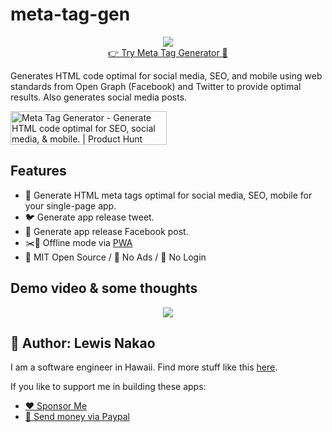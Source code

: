 # meta-tag-gen
<p align="center">
  <img src="https://lewdev.github.io/apps/meta-tag-gen/favicon/android-chrome-192x192.png"/><br/>
  <a href="https://lewdev.github.io/apps/meta-tag-gen/">👉 Try Meta Tag Generator 🤖</a>
</p>

Generates HTML code optimal for social media, SEO, and mobile using web standards from Open Graph (Facebook) and Twitter to provide optimal results. Also generates social media posts.

<a href="https://www.producthunt.com/posts/meta-tag-generator?utm_source=badge-featured&utm_medium=badge&utm_souce=badge-meta-tag-generator" target="_blank"><img src="https://api.producthunt.com/widgets/embed-image/v1/featured.svg?post_id=281540&theme=light" alt="Meta Tag Generator - Generate HTML code optimal for SEO, social media, & mobile. | Product Hunt" style="width: 250px; height: 54px;" width="250" height="54" /></a>

## Features
* 🤖 Generate HTML meta tags optimal for social media, SEO, mobile for your single-page app.
* 🐦 Generate app release tweet.
* 📘 Generate app release Facebook post.
* ✂️🔌 Offline mode via [PWA](https://web.dev/progressive-web-apps/)
* 📄 MIT Open Source / 🚫 No Ads / 🙈 No Login

## Demo video & some thoughts
<p align="center">
  <a target="_blank" href="https://www.youtube.com/watch?v=UCwEFBBZEAo">
    <img src="https://img.youtube.com/vi/UCwEFBBZEAo/0.jpg">
  </a>
</p>

## 👤 Author: Lewis Nakao
I am a software engineer in Hawaii. Find more stuff like this [here](https://lewdev.github.io).

If you like to support me in building these apps:</p>

* [❤️ Sponsor Me](https://github.com/sponsors/lewdev)
* [💸 Send money via Paypal](https://paypal.me/lewisnakao)
